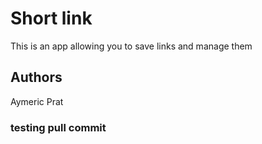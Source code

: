 # Short link

This is an app allowing you to save links and manage them

## Authors

Aymeric Prat

### testing pull commit

